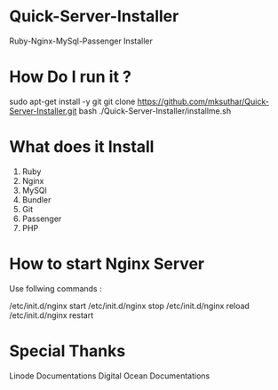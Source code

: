 Quick-Server-Installer
======================

Ruby-Nginx-MySql-Passenger Installer

How Do I run it ?
=====================
sudo apt-get install -y git
git clone https://github.com/mksuthar/Quick-Server-Installer.git
bash ./Quick-Server-Installer/installme.sh


What does it Install
=====================
1. Ruby
2. Nginx
3. MySQl
4. Bundler
5. Git
6. Passenger
7. PHP

How to start Nginx Server
=========================
Use follwing commands : 

/etc/init.d/nginx start
/etc/init.d/nginx stop
/etc/init.d/nginx reload
/etc/init.d/nginx restart

Special Thanks
==================
Linode Documentations
Digital Ocean Documentations

